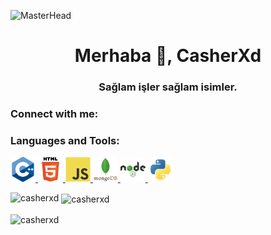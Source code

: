 ![MasterHead](https://www.hays.net.nz/documents/3173653/3735130/Image_Tech_Job_Software_Developer_LandingPage.jpg/072b7d8a-f0f2-2ec6-d640-590cf6c74e43?t=1619015548007)
<h1 align="center">Merhaba 👋, CasherXd</h1>
<h3 align="center">Sağlam işler sağlam isimler.</h3>

<h3 align="left">Connect with me:</h3>
<p align="left">
</p>

<h3 align="left">Languages and Tools:</h3>
<p align="left"> <a href="https://www.w3schools.com/cpp/" target="_blank" rel="noreferrer"> <img src="https://raw.githubusercontent.com/devicons/devicon/master/icons/cplusplus/cplusplus-original.svg" alt="cplusplus" width="40" height="40"/> </a> <a href="https://www.w3.org/html/" target="_blank" rel="noreferrer"> <img src="https://raw.githubusercontent.com/devicons/devicon/master/icons/html5/html5-original-wordmark.svg" alt="html5" width="40" height="40"/> </a> <a href="https://developer.mozilla.org/en-US/docs/Web/JavaScript" target="_blank" rel="noreferrer"> <img src="https://raw.githubusercontent.com/devicons/devicon/master/icons/javascript/javascript-original.svg" alt="javascript" width="40" height="40"/> </a> <a href="https://www.mongodb.com/" target="_blank" rel="noreferrer"> <img src="https://raw.githubusercontent.com/devicons/devicon/master/icons/mongodb/mongodb-original-wordmark.svg" alt="mongodb" width="40" height="40"/> </a> <a href="https://nodejs.org" target="_blank" rel="noreferrer"> <img src="https://raw.githubusercontent.com/devicons/devicon/master/icons/nodejs/nodejs-original-wordmark.svg" alt="nodejs" width="40" height="40"/> </a> <a href="https://www.python.org" target="_blank" rel="noreferrer"> <img src="https://raw.githubusercontent.com/devicons/devicon/master/icons/python/python-original.svg" alt="python" width="40" height="40"/> </a> </p>

<p><img align="left" src="https://github-readme-stats.vercel.app/api/top-langs?username=casherxd&show_icons=true&locale=en&layout=compact" alt="casherxd" /></p>
<p>&nbsp;<img align="center" src="https://github-readme-stats.vercel.app/api?username=casherxd&show_icons=true&locale=en" alt="casherxd" /></p>
<p><img align="center" src="https://github-readme-streak-stats.herokuapp.com/?user=casherxd&" alt="casherxd" /></p>


